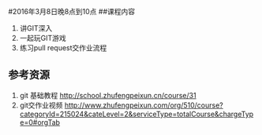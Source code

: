 #2016年3月8日晚8点到10点
##课程内容
1. 讲GIT深入
2. 一起玩GIT游戏
3. 练习pull request交作业流程

## 参考资源
1. git 基础教程
http://school.zhufengpeixun.cn/course/31
2. git交作业视频
http://www.zhufengpeixun.com/org/510/course?categoryId=215024&cateLevel=2&serviceType=totalCourse&chargeType=0#orgTab